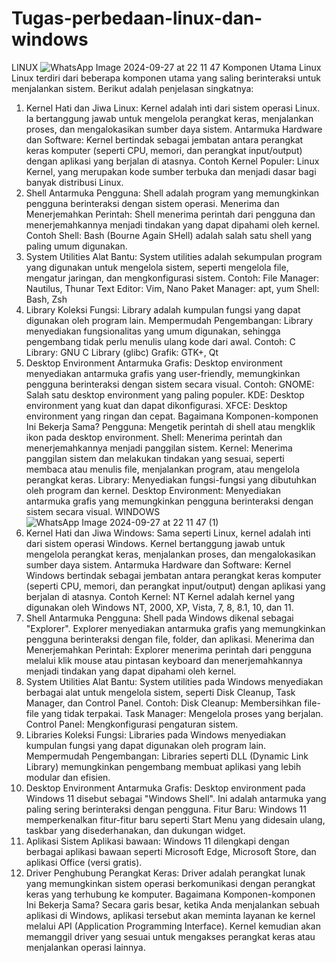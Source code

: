 # Tugas-perbedaan-linux-dan-windows

LINUX
![WhatsApp Image 2024-09-27 at 22 11 47](https://github.com/user-attachments/assets/d03bf2f2-ccef-46be-8098-4117a902e689)
Komponen Utama Linux
Linux terdiri dari beberapa komponen utama yang saling berinteraksi untuk menjalankan sistem. Berikut adalah penjelasan singkatnya:
1. Kernel
Hati dan Jiwa Linux: Kernel adalah inti dari sistem operasi Linux. Ia bertanggung jawab untuk mengelola perangkat keras, menjalankan proses, dan mengalokasikan sumber daya sistem.
Antarmuka Hardware dan Software: Kernel bertindak sebagai jembatan antara perangkat keras komputer (seperti CPU, memori, dan perangkat input/output) dengan aplikasi yang berjalan di atasnya.
Contoh Kernel Populer: Linux Kernel, yang merupakan kode sumber terbuka dan menjadi dasar bagi banyak distribusi Linux.
2. Shell
Antarmuka Pengguna: Shell adalah program yang memungkinkan pengguna berinteraksi dengan sistem operasi.
Menerima dan Menerjemahkan Perintah: Shell menerima perintah dari pengguna dan menerjemahkannya menjadi tindakan yang dapat dipahami oleh kernel.
Contoh Shell: Bash (Bourne Again SHell) adalah salah satu shell yang paling umum digunakan.
3. System Utilities
Alat Bantu: System utilities adalah sekumpulan program yang digunakan untuk mengelola sistem, seperti mengelola file, mengatur jaringan, dan mengkonfigurasi sistem.
Contoh:
File Manager: Nautilus, Thunar
Text Editor: Vim, Nano
Paket Manager: apt, yum
Shell: Bash, Zsh
4. Library
Koleksi Fungsi: Library adalah kumpulan fungsi yang dapat digunakan oleh program lain.
Mempermudah Pengembangan: Library menyediakan fungsionalitas yang umum digunakan, sehingga pengembang tidak perlu menulis ulang kode dari awal.
Contoh:
C Library: GNU C Library (glibc)
Grafik: GTK+, Qt
5. Desktop Environment
Antarmuka Grafis: Desktop environment menyediakan antarmuka grafis yang user-friendly, memungkinkan pengguna berinteraksi dengan sistem secara visual.
Contoh:
GNOME: Salah satu desktop environment yang paling populer.
KDE: Desktop environment yang kuat dan dapat dikonfigurasi.
XFCE: Desktop environment yang ringan dan cepat.
Bagaimana Komponen-komponen Ini Bekerja Sama?
Pengguna: Mengetik perintah di shell atau mengklik ikon pada desktop environment.
Shell: Menerima perintah dan menerjemahkannya menjadi panggilan sistem.
Kernel: Menerima panggilan sistem dan melakukan tindakan yang sesuai, seperti membaca atau menulis file, menjalankan program, atau mengelola perangkat keras.
Library: Menyediakan fungsi-fungsi yang dibutuhkan oleh program dan kernel.
Desktop Environment: Menyediakan antarmuka grafis yang memungkinkan pengguna berinteraksi dengan sistem secara visual.
WINDOWS
![WhatsApp Image 2024-09-27 at 22 11 47 (1)](https://github.com/user-attachments/assets/898bc679-b8d2-4610-923c-89687e9e6a1a)
1. Kernel
Hati dan Jiwa Windows: Sama seperti Linux, kernel adalah inti dari sistem operasi Windows. Kernel bertanggung jawab untuk mengelola perangkat keras, menjalankan proses, dan mengalokasikan sumber daya sistem.
Antarmuka Hardware dan Software: Kernel Windows bertindak sebagai jembatan antara perangkat keras komputer (seperti CPU, memori, dan perangkat input/output) dengan aplikasi yang berjalan di atasnya.
Contoh Kernel: NT Kernel adalah kernel yang digunakan oleh Windows NT, 2000, XP, Vista, 7, 8, 8.1, 10, dan 11.
2. Shell
Antarmuka Pengguna: Shell pada Windows dikenal sebagai "Explorer". Explorer menyediakan antarmuka grafis yang memungkinkan pengguna berinteraksi dengan file, folder, dan aplikasi.
Menerima dan Menerjemahkan Perintah: Explorer menerima perintah dari pengguna melalui klik mouse atau pintasan keyboard dan menerjemahkannya menjadi tindakan yang dapat dipahami oleh kernel.
3. System Utilities
Alat Bantu: System utilities pada Windows menyediakan berbagai alat untuk mengelola sistem, seperti Disk Cleanup, Task Manager, dan Control Panel.
Contoh:
Disk Cleanup: Membersihkan file-file yang tidak terpakai.
Task Manager: Mengelola proses yang berjalan.
Control Panel: Mengkonfigurasi pengaturan sistem.
4. Libraries
Koleksi Fungsi: Libraries pada Windows menyediakan kumpulan fungsi yang dapat digunakan oleh program lain.
Mempermudah Pengembangan: Libraries seperti DLL (Dynamic Link Library) memungkinkan pengembang membuat aplikasi yang lebih modular dan efisien.
5. Desktop Environment
Antarmuka Grafis: Desktop environment pada Windows 11 disebut sebagai "Windows Shell". Ini adalah antarmuka yang paling sering berinteraksi dengan pengguna.
Fitur Baru: Windows 11 memperkenalkan fitur-fitur baru seperti Start Menu yang didesain ulang, taskbar yang disederhanakan, dan dukungan widget.
6. Aplikasi Sistem
Aplikasi bawaan: Windows 11 dilengkapi dengan berbagai aplikasi bawaan seperti Microsoft Edge, Microsoft Store, dan aplikasi Office (versi gratis).
7. Driver
Penghubung Perangkat Keras: Driver adalah perangkat lunak yang memungkinkan sistem operasi berkomunikasi dengan perangkat keras yang terhubung ke komputer.
Bagaimana Komponen-komponen Ini Bekerja Sama?
Secara garis besar, ketika Anda menjalankan sebuah aplikasi di Windows, aplikasi tersebut akan meminta layanan ke kernel melalui API (Application Programming Interface). Kernel kemudian akan memanggil driver yang sesuai untuk mengakses perangkat keras atau menjalankan operasi lainnya.
